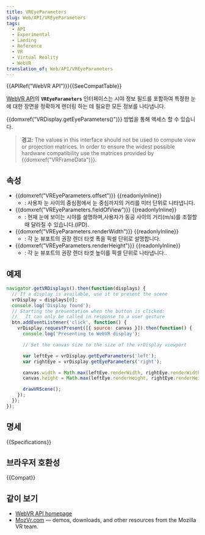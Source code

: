 ```yaml
---
title: VREyeParameters
slug: Web/API/VREyeParameters
tags:
  - API
  - Experimental
  - Landing
  - Reference
  - VR
  - Virtual Reality
  - WebVR
translation_of: Web/API/VREyeParameters
---
```

{{APIRef("WebVR API")}}{{SeeCompatTable}}

[WebVR API](/ko/docs/Web/API/WebVR_API)의 **`VREyeParameters`** 인터페이스는 시야 정보 필드를 포함하여 특정한 눈에 대한 장면을 정확하게 렌더링 하는 데 필요한 모든 정보를 나타냅니다.

{{domxref("VRDisplay.getEyeParameters()")}} 방법을 통해 액세스 할 수 있습니다.

> **경고:** The values in this interface should not be used to compute view or projection matrices. In order to ensure the widest possible hardware compatibility use the matrices provided by {{domxref("VRFrameData")}}.

## 속성

- {{domxref("VREyeParameters.offset")}} {{readonlyInline}}
  - : 사용자 눈 사이의 중심점에서 눈 중심까지의 거리를 미터 단위로 나타냅니다.
- {{domxref("VREyeParameters.fieldOfView")}} {{readonlyInline}}
  - : 현재 눈에 보이는 시야를 설명하며,사용자가 동공 사이의 거리(m/s)를 조절할 때 달라질 수 있습니다.(IPD).
- {{domxref("VREyeParameters.renderWidth")}} {{readonlyInline}}
  - : 각 눈 뷰포트의 권장 렌더 타겟 폭을 픽셀 단위로 설명합니다.
- {{domxref("VREyeParameters.renderHeight")}} {{readonlyInline}}
  - : 각 눈 뷰포트의 권장 렌더 타겟 높이를 픽셀 단위로 나타냅니다..

## 예제

```js
navigator.getVRDisplays().then(function(displays) {
  // If a display is available, use it to present the scene
  vrDisplay = displays[0];
  console.log('Display found');
  // Starting the presentation when the button is clicked:
  //   It can only be called in response to a user gesture
  btn.addEventListener('click', function() {
    vrDisplay.requestPresent([{ source: canvas }]).then(function() {
      console.log('Presenting to WebVR display');

      // Set the canvas size to the size of the vrDisplay viewport

      var leftEye = vrDisplay.getEyeParameters('left');
      var rightEye = vrDisplay.getEyeParameters('right');

      canvas.width = Math.max(leftEye.renderWidth, rightEye.renderWidth) * 2;
      canvas.height = Math.max(leftEye.renderHeight, rightEye.renderHeight);

      drawVRScene();
    });
  });
});
```

## 명세

{{Specifications}}

## 브라우저 호환성

{{Compat}}

## 같이 보기

- [WebVR API homepage](/ko/docs/Web/API/WebVR_API)
- [MozVr.com](http://mozvr.com/) — demos, downloads, and other resources from the Mozilla VR team.

